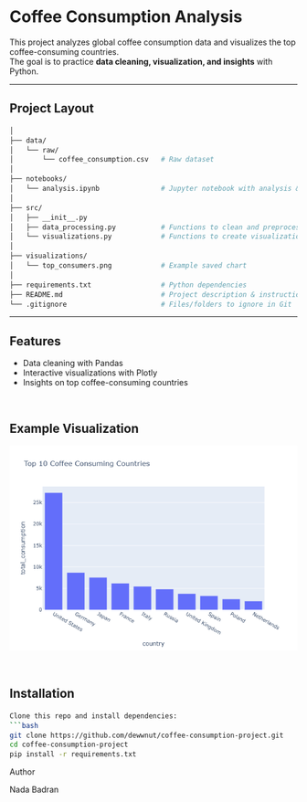 #  Coffee Consumption Analysis

This project analyzes global coffee consumption data and visualizes the top coffee-consuming countries.  
The goal is to practice **data cleaning, visualization, and insights** with Python.

---
## Project Layout
```bash
│
├── data/
│   └── raw/
│       └── coffee_consumption.csv   # Raw dataset
│
├── notebooks/
│   └── analysis.ipynb               # Jupyter notebook with analysis & visualizations
│
├── src/
│   ├── __init__.py
│   ├── data_processing.py           # Functions to clean and preprocess data
│   └── visualizations.py            # Functions to create visualizations
│
├── visualizations/
│   └── top_consumers.png            # Example saved chart
│
├── requirements.txt                 # Python dependencies
├── README.md                        # Project description & instructions
└── .gitignore                       # Files/folders to ignore in Git
```


---

##  Features

- Data cleaning with Pandas
- Interactive visualizations with Plotly
- Insights on top coffee-consuming countries
```


```
##  Example Visualization

![Coffee Plot](visualizations/top_consumers.png)
```


```
##  Installation
```bash
Clone this repo and install dependencies:
```bash
git clone https://github.com/dewwnut/coffee-consumption-project.git
cd coffee-consumption-project
pip install -r requirements.txt
```

Author

Nada Badran
